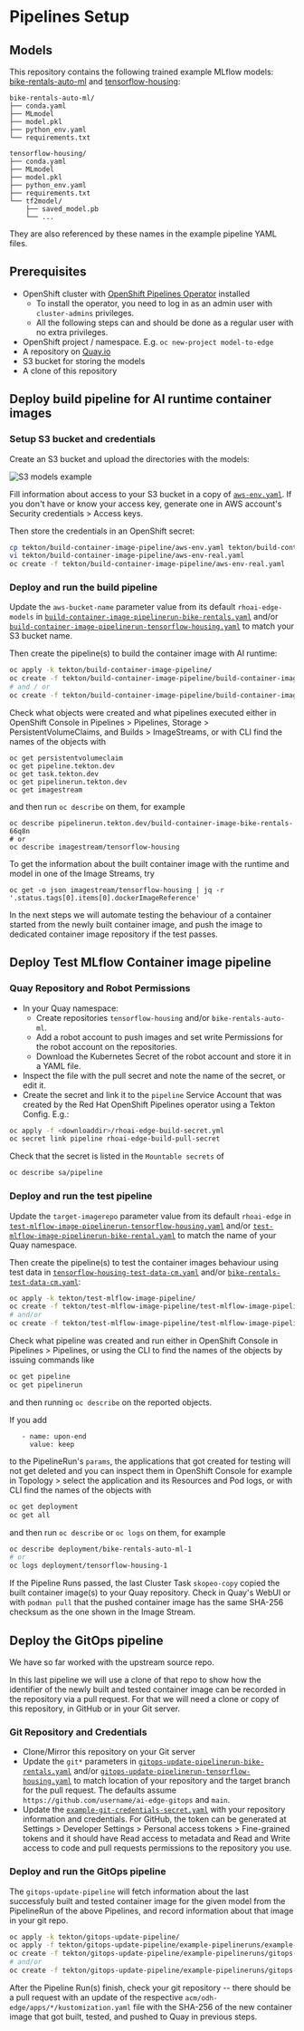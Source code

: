 # Pipelines Setup

## Models

This repository contains the following trained example MLflow models: [bike-rentals-auto-ml](models/bike-rentals-auto-ml/) and [tensorflow-housing](models/tensorflow-housing/):

```plaintext
bike-rentals-auto-ml/
├── conda.yaml
├── MLmodel
├── model.pkl
├── python_env.yaml
└── requirements.txt

tensorflow-housing/
├── conda.yaml
├── MLmodel
├── model.pkl
├── python_env.yaml
├── requirements.txt
└── tf2model/
    ├── saved_model.pb
    └── ...
```

They are also referenced by these names in the example pipeline YAML files.

## Prerequisites

- OpenShift cluster with [OpenShift Pipelines Operator](https://docs.openshift.com/container-platform/4.13/cicd/pipelines/installing-pipelines.html) installed
  - To install the operator, you need to log in as an admin user with `cluster-admins` privileges.
  - All the following steps can and should be done as a regular user with no extra privileges.
- OpenShift project / namespace. E.g.  `oc new-project model-to-edge`
- A repository on [Quay.io](https://quay.io/)
- S3 bucket for storing the models
- A clone of this repository

## Deploy build pipeline for AI runtime container images

### Setup S3 bucket and credentials

Create an S3 bucket and upload the directories with the models:

![S3 models example](../.github/images/S3-models.png)

Fill information about access to your S3 bucket in a copy of [`aws-env.yaml`](tekton/build-container-image-pipeline/aws-env.yaml).
If you don't have or know your access key, generate one in AWS account's Security credentials > Access keys.

Then store the credentials in an OpenShift secret:

```bash
cp tekton/build-container-image-pipeline/aws-env.yaml tekton/build-container-image-pipeline/aws-env-real.yaml
vi tekton/build-container-image-pipeline/aws-env-real.yaml
oc create -f tekton/build-container-image-pipeline/aws-env-real.yaml
```

### Deploy and run the build pipeline

Update the `aws-bucket-name` parameter value from its default `rhoai-edge-models` in
[`build-container-image-pipelinerun-bike-rentals.yaml`](tekton/build-container-image-pipeline/build-container-image-pipelinerun-bike-rentals.yaml)
and/or
[`build-container-image-pipelinerun-tensorflow-housing.yaml`](tekton/build-container-image-pipeline/build-container-image-pipelinerun-tensorflow-housing.yaml)
to match your S3 bucket name.

Then create the pipeline(s) to build the container image with AI runtime:

```bash
oc apply -k tekton/build-container-image-pipeline/
oc create -f tekton/build-container-image-pipeline/build-container-image-pipelinerun-bike-rentals.yaml
# and / or
oc create -f tekton/build-container-image-pipeline/build-container-image-pipelinerun-tensorflow-housing.yaml
```

Check what objects were created and what pipelines executed either in OpenShift Console
in Pipelines > Pipelines, Storage > PersistentVolumeClaims,
and Builds > ImageStreams,
or with CLI find the names of the objects with
```
oc get persistentvolumeclaim
oc get pipeline.tekton.dev
oc get task.tekton.dev
oc get pipelinerun.tekton.dev
oc get imagestream
```
and then run `oc describe` on them, for example
```
oc describe pipelinerun.tekton.dev/build-container-image-bike-rentals-66q8n
# or
oc describe imagestream/tensorflow-housing
```

To get the information about the built container image with the runtime and model
in one of the Image Streams, try
```
oc get -o json imagestream/tensorflow-housing | jq -r '.status.tags[0].items[0].dockerImageReference'
```

In the next steps we will automate testing the behaviour of a container
started from the newly built container image, and push the image to dedicated
container image repository if the test passes.

## Deploy Test MLflow Container image pipeline

### Quay Repository and Robot Permissions

- In your Quay namespace:
  - Create repositories `tensorflow-housing` and/or `bike-rentals-auto-ml`.
  - Add a robot account to push images and set write Permissions for the robot account on the repositories.
  - Download the Kubernetes Secret of the robot account and store it in a YAML file.
- Inspect the file with the pull secret and note the name of the secret, or edit it.
- Create the secret and link it to the `pipeline` Service Account that was created by the Red Hat OpenShift Pipelines operator using a Tekton Config. E.g.:

```bash
oc apply -f <downloaddir>/rhoai-edge-build-secret.yml
oc secret link pipeline rhoai-edge-build-pull-secret
```

Check that the secret is listed in the `Mountable secrets` of
```bash
oc describe sa/pipeline
```

### Deploy and run the test pipeline

Update the `target-imagerepo` parameter value from its default `rhoai-edge` in
[`test-mlflow-image-pipelinerun-tensorflow-housing.yaml`](tekton/test-mlflow-image-pipeline/test-mlflow-image-pipelinerun-tensorflow-housing.yaml)
and/or
[`test-mlflow-image-pipelinerun-bike-rental.yaml`](tekton/test-mlflow-image-pipeline/test-mlflow-image-pipelinerun-bike-rental.yaml)
to match the name of your Quay namespace.

Then create the pipeline(s) to test the container images behaviour using
test data in [`tensorflow-housing-test-data-cm.yaml`](tekton/test-mlflow-image-pipeline/tensorflow-housing-test-data-cm.yaml)
and/or [`bike-rentals-test-data-cm.yaml`](tekton/test-mlflow-image-pipeline/bike-rentals-test-data-cm.yaml):

```bash
oc apply -k tekton/test-mlflow-image-pipeline/
oc create -f tekton/test-mlflow-image-pipeline/test-mlflow-image-pipelinerun-tensorflow-housing.yaml
# and/or
oc create -f tekton/test-mlflow-image-pipeline/test-mlflow-image-pipelinerun-bike-rental.yaml
```

Check what pipeline was created and run either in OpenShift Console in Pipelines > Pipelines,
or using the CLI to find the names of the objects by issuing commands like
```bash
oc get pipeline
oc get pipelinerun
```
and then running `oc describe` on the reported objects.

If you add
```
   - name: upon-end
     value: keep
```
to the PipelineRun's `params`, the applications that got created for testing will not get deleted and you can inspect them in OpenShift Console for example in Topology > select the application and its Resources and Pod logs, or with CLI find the names of the objects with

```bash
oc get deployment
oc get all
```
and then run `oc describe` or `oc logs` on them, for example
```bash
oc describe deployment/bike-rentals-auto-ml-1
# or
oc logs deployment/tensorflow-housing-1
```

If the Pipeline Runs passed, the last Cluster Task `skopeo-copy` copied
the built container image(s) to your Quay repository. Check in Quay's WebUI
or with `podman pull` that the pushed container image has the same SHA-256
checksum as the one shown in the Image Stream.

## Deploy the GitOps pipeline

We have so far worked with the upstream source repo.

In this last pipeline we will use a clone of that repo to show how the identifier of the newly built and tested container image
can be recorded in the repository via a pull request. For that we will need a clone or copy of this repository, in GitHub or
in your Git server.

### Git Repository and Credentials

- Clone/Mirror this repository on your Git server
- Update the `git*` parameters in
  [`gitops-update-pipelinerun-bike-rentals.yaml`](tekton/gitops-update-pipeline/example-pipelineruns/gitops-update-pipelinerun-bike-rentals.yaml)
  and/or
  [`gitops-update-pipelinerun-tensorflow-housing.yaml`](tekton/gitops-update-pipeline/example-pipelineruns/gitops-update-pipelinerun-tensorflow-housing.yaml)
  to match location of your repository and the target branch for the pull request.
  The defaults assume `https://github.com/username/ai-edge-gitops` and `main`.
- Update the [`example-git-credentials-secret.yaml`](tekton/gitops-update-pipeline/example-pipelineruns/example-git-credentials-secret.yaml)
  with your repository information and credentials.
  For GitHub, the token can be generated at Settings > Developer Settings > Personal access tokens > Fine-grained tokens
  and it should have Read access to metadata and Read and Write access to code and pull requests permissions to the repository you use.

### Deploy and run the GitOps pipeline

The `gitops-update-pipeline` will fetch information about the last successfuly built and tested container image for the given model
from the PipelineRun of the above Pipelines, and record information about that image in your git repo.

```bash
oc apply -k tekton/gitops-update-pipeline/
oc apply -f tekton/gitops-update-pipeline/example-pipelineruns/example-git-credentials-secret.yaml
oc create -f tekton/gitops-update-pipeline/example-pipelineruns/gitops-update-pipelinerun-tensorflow-housing.yaml
# and/or
oc create -f tekton/gitops-update-pipeline/example-pipelineruns/gitops-update-pipelinerun-bike-rentals.yaml
```

After the Pipeline Run(s) finish, check your git repository -- there should be a pull request with an update of the respective
`acm/odh-edge/apps/*/kustomization.yaml` file with the SHA-256 of the new container image that got built, tested, and pushed to Quay
in previous steps.

